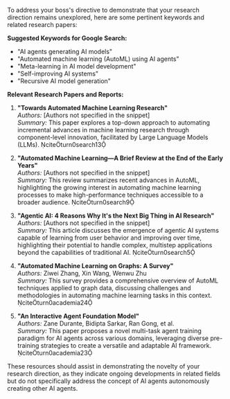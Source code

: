 To address your boss's directive to demonstrate that your research direction remains unexplored, here are some pertinent keywords and related research papers:

**Suggested Keywords for Google Search:**

- "AI agents generating AI models"
- "Automated machine learning (AutoML) using AI agents"
- "Meta-learning in AI model development"
- "Self-improving AI systems"
- "Recursive AI model generation"

**Relevant Research Papers and Reports:**

1. **"Towards Automated Machine Learning Research"**  
   *Authors:* [Authors not specified in the snippet]  
   *Summary:* This paper explores a top-down approach to automating incremental advances in machine learning research through component-level innovation, facilitated by Large Language Models (LLMs). citeturn0search13

2. **"Automated Machine Learning—A Brief Review at the End of the Early Years"**  
   *Authors:* [Authors not specified in the snippet]  
   *Summary:* This review summarizes recent advances in AutoML, highlighting the growing interest in automating machine learning processes to make high-performance techniques accessible to a broader audience. citeturn0search9

3. **"Agentic AI: 4 Reasons Why It's the Next Big Thing in AI Research"**  
   *Authors:* [Authors not specified in the snippet]  
   *Summary:* This article discusses the emergence of agentic AI systems capable of learning from user behavior and improving over time, highlighting their potential to handle complex, multistep applications beyond the capabilities of traditional AI. citeturn0search5

4. **"Automated Machine Learning on Graphs: A Survey"**  
   *Authors:* Ziwei Zhang, Xin Wang, Wenwu Zhu  
   *Summary:* This survey provides a comprehensive overview of AutoML techniques applied to graph data, discussing challenges and methodologies in automating machine learning tasks in this context. citeturn0academia24

5. **"An Interactive Agent Foundation Model"**  
   *Authors:* Zane Durante, Bidipta Sarkar, Ran Gong, et al.  
   *Summary:* This paper proposes a novel multi-task agent training paradigm for AI agents across various domains, leveraging diverse pre-training strategies to create a versatile and adaptable AI framework. citeturn0academia23

These resources should assist in demonstrating the novelty of your research direction, as they indicate ongoing developments in related fields but do not specifically address the concept of AI agents autonomously creating other AI agents. 